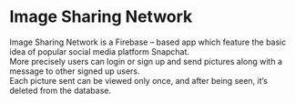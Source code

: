 # Image Sharing Network
Image Sharing Network is a Firebase – based app which feature the basic idea of popular social media platform Snapchat.<br /> 
More precisely users can login or sign up and send pictures
along with a message to other signed up users. <br /> 
Each picture sent can be viewed only once, and after being seen, it’s deleted from the database.
